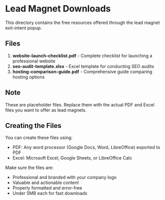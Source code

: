 # Lead Magnet Downloads

This directory contains the free resources offered through the lead magnet exit-intent popup.

## Files

1. **website-launch-checklist.pdf** - Complete checklist for launching a professional website
2. **seo-audit-template.xlsx** - Excel template for conducting SEO audits
3. **hosting-comparison-guide.pdf** - Comprehensive guide comparing hosting options

## Note

These are placeholder files. Replace them with the actual PDF and Excel files you want to offer as lead magnets.

## Creating the Files

You can create these files using:
- PDF: Any word processor (Google Docs, Word, LibreOffice) exported to PDF
- Excel: Microsoft Excel, Google Sheets, or LibreOffice Calc

Make sure the files are:
- Professional and branded with your company logo
- Valuable and actionable content
- Properly formatted and error-free
- Under 5MB each for fast downloads
